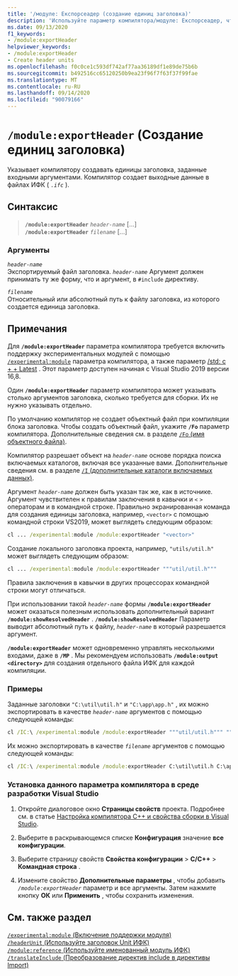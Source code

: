 ```yaml
---
title: '/модуле: Експорсеадер (создание единиц заголовка)'
description: 'Используйте параметр компилятора/модуле: Експорсеадер, чтобы создать единицы заголовка модуля для указанных заголовочных или включаемых файлов.'
ms.date: 09/13/2020
f1_keywords:
- /module:exportHeader
helpviewer_keywords:
- /module:exportHeader
- Create header units
ms.openlocfilehash: f0c0ce1c593df742af77aa36189df1e89de75b6b
ms.sourcegitcommit: b492516cc65120250b9ea23f96f7f63f37f99fae
ms.translationtype: MT
ms.contentlocale: ru-RU
ms.lasthandoff: 09/14/2020
ms.locfileid: "90079166"
---
```

# <a name="moduleexportheader-create-header-units"></a>`/module:exportHeader` (Создание единиц заголовка)

Указывает компилятору создавать единицы заголовка, заданные входными аргументами. Компилятор создает выходные данные в файлах ИФК ( *`.ifc`* ).

## <a name="syntax"></a>Синтаксис

> **`/module:exportHeader`** *`header-name`* \[...]\
> **`/module:exportHeader`** *`filename`* \[...]

### <a name="arguments"></a>Аргументы

*`header-name`*\
Экспортируемый файл заголовка. *`header-name`* Аргумент должен принимать ту же форму, что и аргумент, в `#include` директиву.

*`filename`*\
Относительный или абсолютный путь к файлу заголовка, из которого создается единица заголовка.

## <a name="remarks"></a>Примечания

Для **`/module:exportHeader`** параметра компилятора требуется включить поддержку экспериментальных модулей с помощью [`/experimental:module`](experimental-module.md) параметра компилятора, а также параметр [/std: c + + Latest](std-specify-language-standard-version.md) . Этот параметр доступен начиная с Visual Studio 2019 версии 16,8.

Один **`/module:exportHeader`** параметр компилятора может указывать столько аргументов заголовка, сколько требуется для сборки. Их не нужно указывать отдельно.

По умолчанию компилятор не создает объектный файл при компиляции блока заголовка. Чтобы создать объектный файл, укажите **`/Fo`** параметр компилятора. Дополнительные сведения см. в разделе [ `/Fo` (имя объектного файла)](fo-object-file-name.md).

Компилятор разрешает объект на *`header-name`* основе порядка поиска включаемых каталогов, включая все указанные вами. Дополнительные сведения см. в разделе [ `/I` (дополнительные каталоги включаемых данных)](i-additional-include-directories.md).

Аргумент *`header-name`* должен быть указан так же, как в источнике. Аргумент чувствителен к правилам заключения в кавычки и `<` `>` операторам и в командной строке. Правильно экранированная команда для создания единицы заголовка, например, `<vector>` с помощью командной строки VS2019, может выглядеть следующим образом:

```cmd
cl ... /experimental:module /module:exportHeader "<vector>"
```

Создание локального заголовка проекта, например, `"utils/util.h"` может выглядеть следующим образом:

```cmd
cl ... /experimental:module /module:exportHeader """util/util.h"""
```

Правила заключения в кавычки в других процессорах командной строки могут отличаться.

При использовании такой *`header-name`* формы **`/module:exportHeader`** может оказаться полезным использовать дополнительный вариант **`/module:showResolvedHeader`** . **`/module:showResolvedHeader`** Параметр выводит абсолютный путь к файлу, *`header-name`* в который разрешается аргумент.

**`/module:exportHeader`** может одновременно управлять несколькими входами, даже в **`/MP`** . Мы рекомендуем использовать **`/module:output <directory>`** для создания отдельного файла ИФК для каждой компиляции.

### <a name="examples"></a>Примеры

Заданные заголовки `"C:\util\util.h"` и `"C:\app\app.h"` , их можно экспортировать в качестве *`header-name`* аргументов с помощью следующей команды:

```cmd
cl /IC:\ /experimental:module /module:exportHeader """util/util.h""" """app/app.h""" /FoC:\obj
```

Их можно экспортировать в качестве *`filename`* аргументов с помощью следующей команды:

```cmd
cl /IC:\ /experimental:module /module:exportHeader C:\util\util.h C:\app\app.h /FoC:\obj
```

### <a name="to-set-this-compiler-option-in-the-visual-studio-development-environment"></a>Установка данного параметра компилятора в среде разработки Visual Studio

1. Откройте диалоговое окно **Страницы свойств** проекта. Подробнее см. в статье [Настройка компилятора C++ и свойства сборки в Visual Studio](../working-with-project-properties.md).

1. Выберите в раскрывающемся списке **Конфигурация** значение **все конфигурации**.

1. Выберите страницу свойств **Свойства конфигурации**  >  **C/C++**  >  **Командная строка** .

1. Измените свойство **Дополнительные параметры** , чтобы добавить *`/module:exportHeader`* параметр и все аргументы. Затем нажмите кнопку **ОК** или **Применить** , чтобы сохранить изменения.

## <a name="see-also"></a>См. также раздел

[`/experimental:module` (Включение поддержки модуля)](experimental-module.md)\
[`/headerUnit` (Используйте заголовок Unit ИФК)](headerunit.md)\
[`/module:reference` (Используйте именованный модуль ИФК)](module-reference.md)\
[`/translateInclude` (Преобразование директив include в директивы Import)](translateinclude.md)
